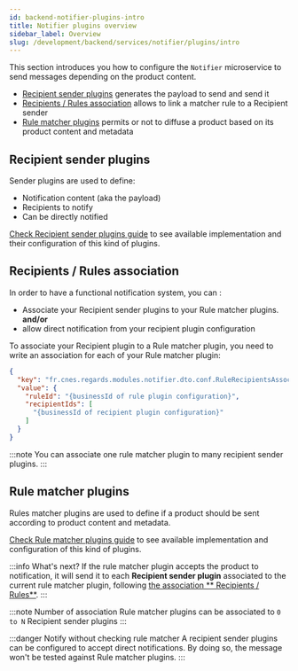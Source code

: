 ```yaml
---
id: backend-notifier-plugins-intro
title: Notifier plugins overview
sidebar_label: Overview
slug: /development/backend/services/notifier/plugins/intro
---
```


This section introduces you how to configure the `Notifier` microservice to send messages depending on the product 
content.

- [Recipient sender plugins](#recipient-sender-plugins) generates the payload to send and send it
- [Recipients / Rules association](#recipients--rules-association) allows to link a matcher rule to a Recipient sender
- [Rule matcher plugins](#rule-matcher-plugins) permits or not to diffuse a product based on its product content and
  metadata


## Recipient sender plugins

Sender plugins are used to define:

* Notification content (aka the payload)
* Recipients to notify
* Can be directly notified

[Check Recipient sender plugins guide](./recipient-sender-plugins.md) to see available implementation and their
configuration of this kind of plugins.

## Recipients / Rules association

In order to have a functional notification system, you can :
* Associate your Recipient sender plugins to your Rule matcher plugins.  
  **and/or**
* allow direct notification from your recipient plugin configuration

To associate your Recipient plugin to a Rule matcher plugin, you need to write an association for each of your Rule
matcher plugin:
```json
{
  "key": "fr.cnes.regards.modules.notifier.dto.conf.RuleRecipientsAssociation",
  "value": {
    "ruleId": "{businessId of rule plugin configuration}",
    "recipientIds": [
      "{businessId of recipient plugin configuration}"
    ]
  }
}
```

:::note
You can associate one rule matcher plugin to many recipient sender plugins.
:::

## Rule matcher plugins

Rules matcher plugins are used to define if a product should be sent according to product content and metadata.

[Check Rule matcher plugins guide](./rule-matcher-plugins.md) to see available implementation and 
configuration of this kind of plugins.

:::info What's next?
If the rule matcher plugin accepts the product to notification, it will send it to each **Recipient sender plugin**
associated to the current rule matcher plugin, following [the association ** Recipients / Rules**](#recipients--rules-association).
:::

:::note Number of association
Rule matcher plugins can be associated to `0 to N` Recipient sender plugins
:::

:::danger Notify without checking rule matcher
A recipient sender plugins can be configured to accept direct notifications. By doing so, the message won't be 
tested against Rule matcher plugins.
:::

